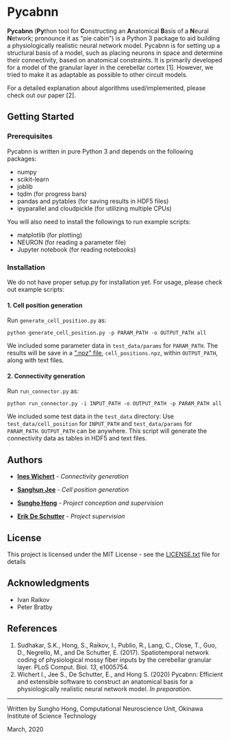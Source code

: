 # Pycabnn

**Pycabnn** (**Py**thon tool for **C**onstructing an **A**natomical **B**asis of a **N**eural **N**etwork; pronounce it as "pie cabin") is a Python 3 package to aid building a physiologically realistic neural network model. Pycabnn is for setting up a structural basis of a model, such as placing neurons in space and determine their connectivity, based on anatomical constraints. It is primarily developed for a model of the granular layer in the cerebellar cortex [1]. However, we tried to make it as adaptable as possible to other circuit models.

For a detailed explanation about algorithms used/implemented, please check out our paper [2].

## Getting Started

### Prerequisites

Pycabnn is written in pure Python 3 and depends on the following packages:

- numpy
- scikit-learn
- joblib
- tqdm (for progress bars)
- pandas and pytables (for saving results in HDF5 files)
- ipyparallel and cloudpickle (for utilizing multiple CPUs)

You will also need to install the followings to run example scripts:

- matplotlib (for plotting)
- NEURON (for reading a parameter file)
- Jupyter notebook (for reading notebooks)

### Installation

We do not have proper setup.py for installation yet. For usage, please check out example scripts:

#### 1. Cell position generation

Run `generate_cell_position.py` as:

```shell
python generate_cell_position.py -p PARAM_PATH -o OUTPUT_PATH all
```

We included some parameter data in `test_data/params` for `PARAM_PATH`. The results will be save in a [".npz" file](https://docs.scipy.org/doc/numpy/reference/generated/numpy.savez.html), `cell_positions.npz`, within `OUTPUT_PATH`, along with text files.

#### 2. Connectivity generation

Run `run_connector.py` as:

```shell
python run_connector.py -i INPUT_PATH -o OUTPUT_PATH -p PARAM_PATH all
```

We included some test data in the `test_data` directory: Use `test_data/cell_position` for `INPUT_PATH` and `test_data/params` for `PARAM_PATH`. `OUTPUT_PATH` can be anywhere. This script will generate the connectivity data as tables in HDF5 and text files.

## Authors

- [**Ines Wichert**](https://github.com/inesw) - _Connectivity generation_

- [**Sanghun Jee**](https://github.com/Alexji9494) - _Cell position generation_

- [**Sungho Hong**](http://shhong.github.io) - _Project conception and supervision_

- [**Erik De Schutter**](https://groups.oist.jp/cnu) - _Project supervision_

## License

This project is licensed under the MIT License - see the [LICENSE.txt](LICENSE.txt) file for details

## Acknowledgments

- Ivan Raikov
- Peter Bratby

## References

1. Sudhakar, S.K., Hong, S., Raikov, I., Publio, R., Lang, C., Close, T., Guo, D., Negrello, M., and De Schutter, E. (2017). Spatiotemporal network coding of physiological mossy fiber inputs by the cerebellar granular layer. PLoS Comput. Biol. _13_, e1005754.
2. Wichert I., Jee S., De Schutter, E., and Hong S. (2020) Pycabnn: Efficient and extensible software to construct an anatomical basis for a physiologically realistic neural network model. _In preparation_.

---

Written by Sungho Hong, Computational Neuroscience Unit, Okinawa Institute of Science Technology

March, 2020
